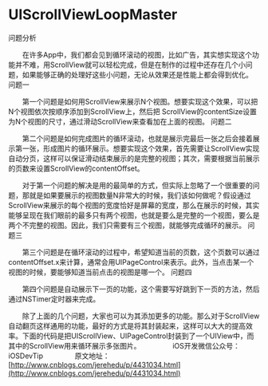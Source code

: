 # UIScrollViewLoopMaster

问题分析

　　在许多App中，我们都会见到循环滚动的视图，比如广告，其实想实现这个功能并不难，用ScrollView就可以轻松完成，但是在制作的过程中还存在几个小问题，如果能够正确的处理好这些小问题，无论从效果还是性能上都会得到优化。
问题一

　　第一个问题是如何用ScrollView来展示N个视图。想要实现这个效果，可以把N个视图依次按顺序添加到ScrollView上，然后把 ScrollView的contentSize设置为N个视图的尺寸，通过滑动ScrollView来查看加在上面的视图。
问题二

　　第二个问题是如何完成图片的循环滚动，也就是展示完最后一张之后会接着展示第一张，形成图片的循环展示。想要实现这个效果，首先需要让ScrollView实现自动分页，这样可以保证滑动结束展示的是完整的视图；其次，需要根据当前展示的页数来设置ScrollView的contentOffset。

　　对于第一个问题的解决是用的最简单的方式，但实际上忽略了一个很重要的问题，那就是如果要展示的视图数量N非常大的时候，我们该如何做呢？假设通过ScrollView来展示的每个视图的宽度恰好是屏幕的宽度，那么在展示的时候，其实能够呈现在我们眼前的最多只有两个视图，也就是要么是完整的一个视图，要么是两个不完整的视图。因此，我们只需要有三个视图，就能够完成循环的展示。
问题三

　　第三个问题是在循环滚动的过程中，希望知道当前的页数，这个页数可以通过contentOffset.x来计算，通常会用UIPageControl来表示。此外，当点击某一个视图的时候，要能够知道当前点击的视图是哪一个。
问题四

　　第四个问题是自动展示下一页的功能，这个需要写好跳到下一页的方法，然后通过NSTimer定时器来完成。

　　除了上面的几个问题，大家也可以为其添加更多的功能。那么对于ScrollView自动翻页这样通用的功能，最好的方式是将其封装起来，这样可以大大的提高效率。下面的代码是把UIScrollView、UIPageControl封装到了一个UIView中，而其中的ScrollView用来循环展示多张图片。
　　
　　iOS开发微信公众号：iOSDevTip
　　
　　原文地址：[http://www.cnblogs.com/jerehedu/p/4431034.html](http://www.cnblogs.com/jerehedu/p/4431034.html)
